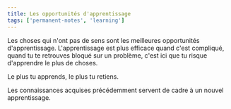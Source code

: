 ```yaml
---
title: Les opportunités d'apprentissage
tags: ['permanent-notes', 'learning']
---
```


Les choses qui n'ont pas de sens sont les meilleures opportunités d'apprentissage. L'apprentissage est plus efficace quand c'est compliqué, quand tu te retrouves bloqué sur un problème, c'est ici que tu risque d'apprendre le plus de choses.

Le plus tu apprends, le plus tu retiens. 

Les connaissances acquises précédemment servent de cadre à un nouvel apprentissage. 